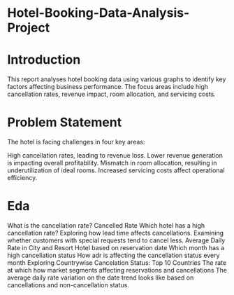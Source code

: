 # Hotel-Booking-Data-Analysis-Project


# Introduction

This report analyses hotel booking data using various graphs to identify key factors affecting business performance. The focus areas include high cancellation rates, revenue impact, room allocation, and servicing costs.

# Problem Statement

The hotel is facing challenges in four key areas:

High cancellation rates, leading to revenue loss.
Lower revenue generation is impacting overall profitability.
Mismatch in room allocation, resulting in underutilization of ideal rooms.
Increased servicing costs affect operational efficiency.


# Eda

What is the cancellation rate? Cancelled Rate
Which hotel has a high cancellation rate?
Exploring how lead time affects cancellations.
Examining whether customers with special requests tend to cancel less.
Average Daily Rate in City and Resort Hotel based on reservation date
Which month has a high cancellation status
How adr is affecting the cancellation status every month
Exploring Countrywise Cancelation Status: Top 10 Countries
The rate at which how market segments affecting reservations and cancellations 
The average daily rate variation on the date trend looks like based on cancellations and non-cancellation status.
